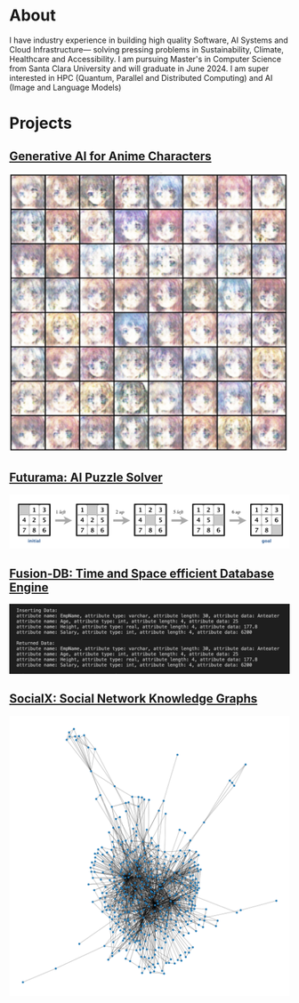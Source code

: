 # About

I have industry experience in building high quality Software, AI Systems and Cloud Infrastructure— solving pressing problems in Sustainability, Climate, Healthcare and Accessibility. I am pursuing Master's in Computer Science from Santa Clara University and will graduate in June 2024. 
I am super interested in HPC (Quantum, Parallel and Distributed Computing) and AI (Image and Language Models)

# Projects

## [Generative AI for Anime Characters](https://github.com/eshaanrathi2/Generative-AI-Anime)
![assets/gan-1.png](assets/gan-1.png)
<!-- <img src="assets/gan-1.png" width="200"> -->

## [Futurama: AI Puzzle Solver](https://github.com/eshaanrathi2/Futurama)
![assets/n-puzzle.png](assets/n-puzzle.png)

## [Fusion-DB: Time and Space efficient Database Engine](https://github.com/eshaanrathi2/Fusion-DB)
![assets/fusion-db.png](assets/fusion-db.png)


## [SocialX: Social Network Knowledge Graphs](https://github.com/eshaanrathi2/SocialX)
![assets/celegans.png](assets/celegans.png)

<!-- <img src="assets/n-puzzle.png" width="200"> -->

<!--
**eshaanrathi2/eshaanrathi2** is a ✨ _special_ ✨ repository because its `README.md` (this file) appears on your GitHub profile.

Here are some ideas to get you started:

- 🔭 I’m currently working on ...
- 🌱 I’m currently learning ...
- 👯 I’m looking to collaborate on ...
- 🤔 I’m looking for help with ...
- 💬 Ask me about ...
- 📫 How to reach me: ...
- 😄 Pronouns: ...
- ⚡ Fun fact: ...
-->
